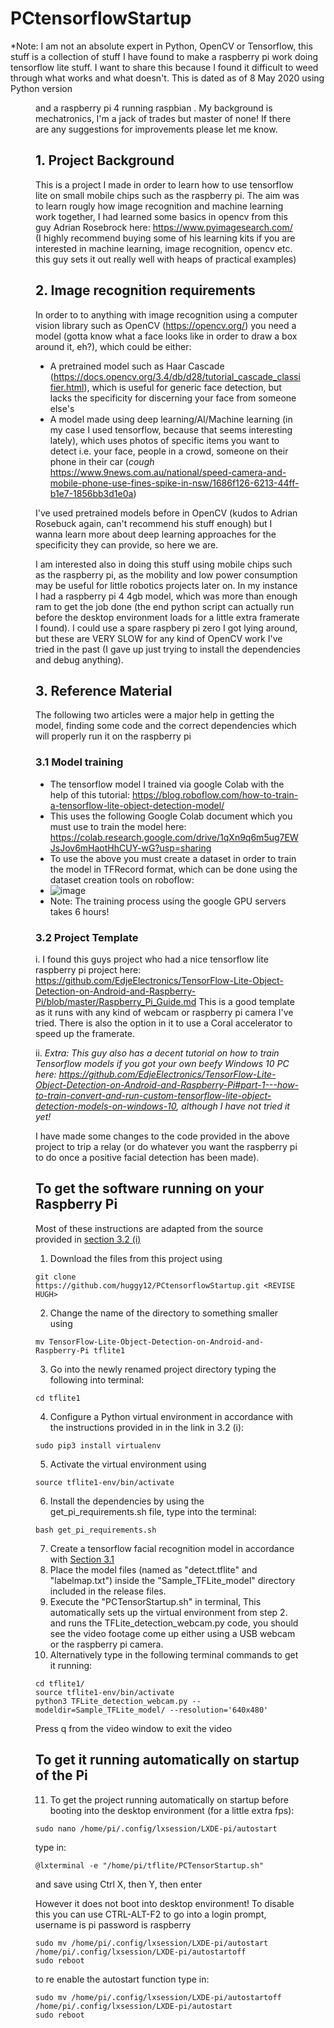 # PCtensorflowStartup

*Note: I am not an absolute expert in Python, OpenCV or Tensorflow, this stuff is a collection of stuff I have found to make a raspberry pi work doing tensorflow lite stuff. I want to share this because I found it difficult to weed through what works and what doesn't. This is dated as of 8 May 2020 using Python version <FIGURE THIS OUT HUGH> and a raspberry pi 4 running raspbian <FIND THIS OUT HUGH>. My background is mechatronics, I'm a jack of trades but master of none! If there are any suggestions for improvements please let me know.

## 1. Project Background

This is a project I made in order to learn how to use tensorflow lite on small mobile chips such as the raspberry pi. The aim was to learn rougly how image recognition and machine learning work together, I had learned some basics in opencv from this guy Adrian Rosebrock here: https://www.pyimagesearch.com/ (I highly recommend buying some of his learning kits if you are interested in machine learning, image recognition, opencv etc. this guy sets it out really well with heaps of practical examples)

## 2. Image recognition requirements

In order to to anything with image recognition using a computer vision library such as OpenCV (https://opencv.org/) you need a model (gotta know what a face looks like in order to draw a box around it, eh?), which could be either:
  - A pretrained model such as Haar Cascade (https://docs.opencv.org/3.4/db/d28/tutorial_cascade_classifier.html), which is useful for generic face detection, but lacks                                              the specificity for discerning your face from someone else's
  - A model made using deep learning/AI/Machine learning (in my case I used tensorflow, because that seems interesting lately), which uses photos of specific items you want to detect i.e. your face, people in a crowd, someone on their phone in their car (*cough* https://www.9news.com.au/national/speed-camera-and-mobile-phone-use-fines-spike-in-nsw/1686f126-6213-44ff-b1e7-1856bb3d1e0a)

I've used pretrained models before in OpenCV (kudos to Adrian Rosebuck again, can't recommend his stuff enough) but I wanna learn more about deep learning approaches for the specificity they can provide, so here we are.

I am interested also in doing this stuff using mobile chips such as the raspberry pi, as the mobility and low power consumption may be useful for little robotics projects later on. In my instance I had a raspberry pi 4 4gb model, which was more than enough ram to get the job done (the end python script can actually run before the desktop environment loads for a little extra framerate I found). I could use a spare raspbery pi zero I got lying around, but these are VERY SLOW for any kind of OpenCV work I've tried in the past (I gave up just trying to install the dependencies and debug anything).

## 3. Reference Material
The following two articles were a major help in getting the model, finding some code and the correct dependencies which will properly run it on the raspberry pi

### 3.1 Model training
 - The tensorflow model I trained via google Colab with the help of this tutorial: https://blog.roboflow.com/how-to-train-a-tensorflow-lite-object-detection-model/
  - This uses the following Google Colab document which you must use to train the model here: https://colab.research.google.com/drive/1qXn9q6m5ug7EWJsJov6mHaotHhCUY-wG?usp=sharing
  - To use the above you must create a dataset in order to train the model in TFRecord format, which can be done using the dataset creation tools on roboflow:
  - ![image](https://user-images.githubusercontent.com/50968156/117539709-313e3f00-b04f-11eb-96b9-faed81e92415.png)
  - Note: The training process using the google GPU servers takes 6 hours! 

### 3.2 Project Template
i. I found this guys project who had a nice tensorflow lite raspberry pi project here: https://github.com/EdjeElectronics/TensorFlow-Lite-Object-Detection-on-Android-and-Raspberry-Pi/blob/master/Raspberry_Pi_Guide.md
 This is a good template as it runs with any kind of webcam or raspberry pi camera I've tried. There is also the option in it to use a Coral accelerator to speed up the framerate.
 
ii. *Extra: This guy also has a decent tutorial on how to train Tensorflow models if you got your own beefy Windows 10 PC here: https://github.com/EdjeElectronics/TensorFlow-Lite-Object-Detection-on-Android-and-Raspberry-Pi#part-1---how-to-train-convert-and-run-custom-tensorflow-lite-object-detection-models-on-windows-10, although I have not tried it yet!*

I have made some changes to the code provided in the above project to trip a relay (or do whatever you want the raspberry pi to do once a positive facial detection has been made).

## To get the software running on your Raspberry Pi

Most of these instructions are adapted from the source provided in [section 3.2 (i)](https://github.com/huggy12/PCtensorflowStartup/blob/main/README.md#32-project-template)

1. Download the files from this project using
```
git clone https://github.com/huggy12/PCtensorflowStartup.git <REVISE HUGH>
```
2. Change the name of the directory to something smaller using
```
mv TensorFlow-Lite-Object-Detection-on-Android-and-Raspberry-Pi tflite1
```
3. Go into the newly renamed project directory typing the following into terminal:
```
cd tflite1
```
4. Configure a Python virtual environment in accordance with the instructions provided in in the link in 3.2 (i):
```
sudo pip3 install virtualenv
```
5. Activate the virtual environment using 
```
source tflite1-env/bin/activate
```
6. Install the dependencies by using the get_pi_requirements.sh file, type into the terminal:
```
bash get_pi_requirements.sh
```
7. Create a tensorflow facial recognition model in accordance with [Section 3.1](https://github.com/huggy12/PCtensorflowStartup/blob/main/README.md#31-model-training)
8. Place the model files (named as "detect.tflite" and "labelmap.txt") inside the "Sample_TFLite_model" directory included in the release files.
9. Execute the "PCTensorStartup.sh" in terminal, This automatically sets up the virtual environment from step 2. and runs the TFLite_detection_webcam.py code, you should see the video footage come up either using a USB webcam or the raspberry pi camera.
10. Alternatively type in the following terminal commands to get it running:
```
cd tflite1/
source tflite1-env/bin/activate
python3 TFLite_detection_webcam.py --modeldir=Sample_TFLite_model/ --resolution='640x480'
```

Press q from the video window to exit the video


## To get it running automatically on startup of the Pi

11. To get the project running automatically on startup before booting into the desktop environment (for a little extra fps):
```
sudo nano /home/pi/.config/lxsession/LXDE-pi/autostart
```
type in:
```
@lxterminal -e "/home/pi/tflite/PCTensorStartup.sh"
```
and save using Ctrl X, then Y, then enter

However it does not boot into desktop environment!
To disable this you can use CTRL-ALT-F2 to go into a login prompt, username is pi password is raspberry
```
sudo mv /home/pi/.config/lxsession/LXDE-pi/autostart /home/pi/.config/lxsession/LXDE-pi/autostartoff
sudo reboot
```
to re enable the autostart function type in:
```
sudo mv /home/pi/.config/lxsession/LXDE-pi/autostartoff /home/pi/.config/lxsession/LXDE-pi/autostart
sudo reboot
```
